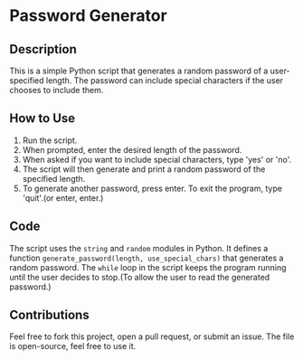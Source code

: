 # Password Generator

## Description
This is a simple Python script that generates a random password of a user-specified length. The password can include special characters if the user chooses to include them.

## How to Use
1. Run the script.
2. When prompted, enter the desired length of the password.
3. When asked if you want to include special characters, type 'yes' or 'no'.
4. The script will then generate and print a random password of the specified length.
5. To generate another password, press enter. To exit the program, type 'quit'.(or enter, enter.)

## Code
The script uses the `string` and `random` modules in Python. It defines a function `generate_password(length, use_special_chars)` that generates a random password. The `while` loop in the script keeps the program running until the user decides to stop.(To allow the user to read the generated password.)

## Contributions
Feel free to fork this project, open a pull request, or submit an issue.
The file is open-source, feel free to use it.
